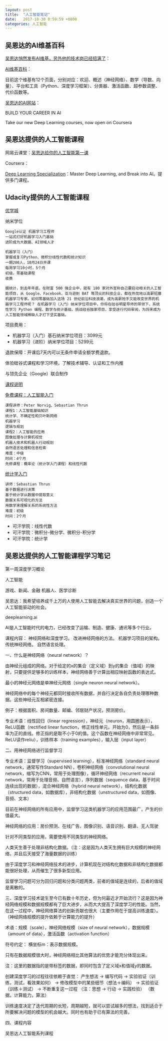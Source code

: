 ```yaml
---
layout: post
title:  "人工智能笔记"
date:   2017-10-30 0:59:59 +0800
categories: 人工智能
---
```


## 吴恩达的AI维基百科

[吴恩达悄然发布AI维基，另外他的技术岗已经招满了](http://mp.weixin.qq.com/s/Fd69I0_x0b7FuwFkQPJKNA)：

[AI维基百科](http://wiki.deeplearning.ai/Welcome)：

目前这个维基有12个页面，分别对应：欢迎、概述（神经网络）、数学（导数、向量）、平台和工具（Python、深度学习框架）、分类器、激活函数、超参数调整、代价函数等。

[吴恩达的AI网站](https://www.deeplearning.ai/)：

BUILD YOUR CAREER IN AI

Take our new Deep Learning courses, now open on Coursera


## 吴恩达提供的人工智能课程

网易云课堂：[吴恩达给你的人工智能第一课](https://mooc.study.163.com/smartSpec/detail/1001319001.htm)

Coursera：

[Deep Learning Specialization](https://www.coursera.org/specializations/deep-learning)：Master Deep Learning, and Break into AI。提供多门课程。


## Udacity提供的人工智能课程

[优学城](https://cn.udacity.com)

纳米学位

    Google认证 机器学习工程师
    一站式打好机器学习入门基础
    进阶成为大数据、AI领域人才

    机器学习（入门）
    掌握或复习Python、微积分线性代数和统计知识
    一期200人，10月24日开课
    每周学习10小时，5个月
    初级，零基础课程
    收费

    据统计，到去年年底，在财富 500 强企业中，就有 180 家对外宣称自己要启动相关的人工智能项目，从 Google、Facebook、亚马逊到 BAT 等顶尖的科技企业，都在热忱地以高薪招募机器学习专家。如何零基础加入这场 21 世纪前沿科技浪潮，成为高薪抢手又能改变世界的机器学习工程师呢？ 在机器学习（入门）纳米学位项目中，你将在硅谷明星导师的带领下，系统性学习 Python 编程、数学与统计基础，挑战硅谷独家项目，享受逐行代码审阅，为将来成为人工智能领域稀缺人才打下坚实基础。

项目费用： 

* 机器学习（入门）基石纳米学位项目：3099元
* 机器学习（进阶）纳米学位项目：5299元

退款保障：开课后7天内可以无条件申请全额学费退款。

体验硅谷式课程和学习环境，了解技术辅导、认证和工作内推

与领先企业（Google）联合制作

[课程说明](http://mp.weixin.qq.com/s/6DQeJVqXyZKu5uV_j5crVA)

[免费课程：人工智能入门](https://cn.udacity.com/course/intro-to-artificial-intelligence--cs271)

    课程讲师：Peter Norvig、Sebastian Thrun
    课程1：人工智能基础知识
    统计学、不确定性和贝叶斯网络
    机器学习
    逻辑与规划
    课程2：人工智能的应用
    图像处理与计算机视觉
    机器人技术和机器人行动规划
    自然语言处理和信息检索
    难度：中级
    时间：4个月
    先修课程：概率论（统计学入门课程）和线性代数

[统计学入门](https://cn.udacity.com/course/intro-to-statistics--st101)

    讲师：Sebastian Thrun
    基于数据进行决策
    基于统计学从数据中提取意义
    数据关系可视化的方法
    用数学来理解关系的系统性方法
    难度：初级
    时间：2个月

* 可汗学院：线性代数
* 可汗学院：微积分-微分学、微积分-积分学
* 可汗学院：统计学


## 吴恩达提供的人工智能课程学习笔记

第一周深度学习概论

人工智能

游戏、新闻、金融
机器人、医学诊断

吴恩达：我希望培养成千上万的人使用人工智能去解决真实世界的问题，创造一个人工智能驱动的社会。

deeplearning.ai

AI是人工智能时代的电力，已经改变了运输、制造、健康、通讯等多个行业。

课程内容：
神经网络和深度学习。
改进神经网络的方法。
机器学习项目的架构。
传统神经网络。
自然语言处理。

一、什么是神经网络（neural network）？

由神经元组成的网络。对于给定的x的集合（定义域）到y的集合（值域）的映射，只要提供足够多的训练样本，神经网络善于计算出相应映射函数的表达式。

最小的神经元网络是单神经元网络（single neuron neural network）。

神经网络中的每个神经元都同时接收所有数据，并自行决定各自负责处理哪种数据。这些神经元互相紧密连接。

例子：根据面积、房间数量、邮编、邻居财产状况，预测房价。

专业术语：线性回归（linear regression），神经元（neuron，用圆圈表示），ReLU函数（rectified linear function，修正线性单元。开始为0，然后是一条斜率为正的直线。修正指的是取不小于0的值。这个函数在神经网络中非常常见。ReLU读作reliu），训练样本（training examples），输入层（input layer）


二、用神经网络进行监督学习

专业术语：监督学习（supervised learning），标准神经网络（standard neural network，通常写作Standard NN），卷积神经网络（convolutional neural network，缩写为CNN，常用于处理图像），循环神经网络（recurrent neural network，常用于处理音频、自然语言），序列数据（sequence data，基于时间连续出现的数据），混合神经网络（hybrid neural network），结构化数据（structured data，如数据库），非结构化数据（unstructured data，如图像、音频、文本）

目前在神经网络的所有应用中，监督学习这类机器学习的应用范围最广，产生的价值最大。

神经网络的应用：房价预测、在线广告、图像识别、语音识别、翻译、无人驾驶

针对不同类型的应用，需要使用不同类型的神经网络。

人类天生善于处理非结构化数据。（注：这是因为人类天生拥有巨大规模的神经网络，并且后天接受了海量数据的训练）

由于深度学习和神经网络技术的进步，计算机现在对结构化数据和非结构化数据都能很好处理，从而催生了很多新型应用。

监督学习问题可分为回归问题和分类问题两类，前者的值域是连续的，后者的值域是离散的。


三、深度学习技术诞生至今已有数十年历史，但为何最近才开始流行？这是因为神经网络规模和数据规模都有了巨大进步，从而大大提高了深度学习的性能。当然，在这一过程中，神经网络算法的创新贡献也很大（主要作用在于提高训练速度）。（神经网络规模的提升依赖于计算能力的提升）

术语：规模（scale），神经网络规模（size of neural network），数据规模（amount of data），激活函数（activation function）

符号约定：
横坐标m：表示数据规模。

只有在数据规模很大时，神经网络相比其他算法的优势才能充分体现出来。

注：这里的数据指的是带标签的数据，即同时包含了定义域x和值域y的数据。

创建深度学习的过程往往依赖于直觉：
产生想法 → 编写代码 → 实验验证（训练，测试，看效果如何） → 修改模型中的某些细节（想法＋编码） → 实验验证（训练＋测试） → 不断重复这一过程
（注：思想 → 行动 → 实践检验）
（数据，计算能力，算法）

训练速度决定了迭代周期的长短，周期越短，就可以尝试越多的想法，找到适合于所要解决问题的模型的机会越大。同时也有助于已有算法的完善。

四、课程内容

吴恩达人工智能系列课程
